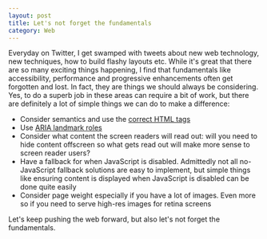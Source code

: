 ```yaml
---
layout: post
title: Let's not forget the fundamentals
category: Web
---
```


Everyday on Twitter, I get swamped with tweets about new web technology, new techniques, how to build flashy layouts etc. While it's great that there are so many exciting things happening, I find that fundamentals like accessibility, performance and progressive enhancements often get forgotten and lost. In fact, they are things we should always be considering. Yes, to do a superb job in these areas can require a bit of work, but there are definitely a lot of simple things we can do to make a difference:

* Consider semantics and use the [correct HTML tags](http://www.karlgroves.com/2013/05/14/links-are-not-buttons-neither-are-divs-and-spans/)
* Use [ARIA landmark roles](http://blog.paciellogroup.com/2013/02/using-wai-aria-landmarks-2013/)
* Consider what content the screen readers will read out: will you need to hide content offscreen so what gets read out will make more sense to screen reader users?
* Have a fallback for when JavaScript is disabled. Admittedly not all no-JavaScript fallback solutions are easy to implement, but simple things like ensuring content is displayed when JavaScript is disabled can be done quite easily
* Consider page weight especially if you have a lot of images. Even more so if you need to serve high-res images for retina screens

Let's keep pushing the web forward, but also let's not forget the fundamentals.